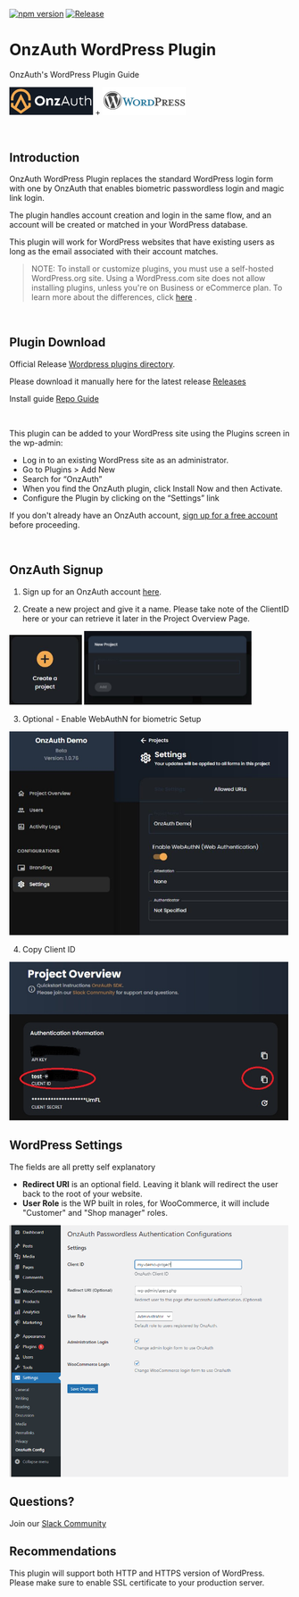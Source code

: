 [![npm version](https://badge.fury.io/js/onz-auth.svg)](https://badge.fury.io/js/onz-auth)
[![Release](https://github.com/zailky/onz-auth-js/actions/workflows/release.yml/badge.svg?branch=main)](https://github.com/zailky/onz-auth-js/actions/workflows/release.yml)


# OnzAuth WordPress Plugin
OnzAuth's WordPress Plugin Guide

[<img src="logotextdark.jpg" alt="OnzAuth" width="150"/>](https://tryonzauth.com)  +
[<img src="wordpress.jpg" alt="WordPress" width="150"/>](https://wordpress.org) 

<br />

## Introduction
OnzAuth WordPress Plugin replaces the standard WordPress login form with one by OnzAuth that enables biometric passwordless login and magic link login.

The plugin handles account creation and login in the same flow, and an account will be created or matched in your WordPress database.

This plugin will work for WordPress websites that have existing users as long as the email associated with their account matches.

> NOTE:
To install or customize plugins, you must use a self-hosted WordPress.org site. Using a WordPress.com site does not allow installing plugins, unless you're on Business or eCommerce plan. To learn more about the differences, click [here](https://wordpress.com/support/com-vs-org/) .

<br />

## Plugin Download
Official Release [Wordpress plugins directory](https://wordpress.org/plugins/onzauth).  

Please download it manually here for the latest release [Releases](https://github.com/zailky/wp-onzauth/releases)

Install guide [Repo Guide](https://github.com/zailky/wp-onzauth)

<br />

This plugin can be added to your WordPress site using the Plugins screen in the wp-admin:

* Log in to an existing WordPress site as an administrator.
* Go to Plugins > Add New
* Search for “OnzAuth” 
* When you find the OnzAuth plugin, click Install Now and then Activate.
* Configure the Plugin by clicking on the “Settings” link

If you don't already have an OnzAuth account, [sign up for a free account](https://tryonzauth.com) before proceeding.

<br />

## OnzAuth Signup
1. Sign up for an OnzAuth account [here](https://tryonzauth.com).

2. Create a new project and give it a name.  Please take note of the ClientID here or your can retrieve it later in the Project Overview Page.

<img src="images/create-project-button.jpg" alt="Webflow" width="130"/>
<img src="images/new-project-dialog.jpg" alt="Webflow" width="300"/>

3. Optional - Enable WebAuthN for biometric Setup 

<img src="images/webauthn.jpg" alt="Webflow" width="500"/>

4. Copy Client ID

<img src="images/clientid.jpg" alt="Webflow" width="500"/>

<br />

## WordPress Settings

The fields are all pretty self explanatory 
* **Redirect URI** is an optional field. Leaving it blank will redirect the user back to the root of your website.
* **User Role** is the WP built in roles, for WooCommerce, it will include "Customer" and "Shop manager" roles.

<img src="images/screenshot-2.png" alt="ScreenShot" width="500"/>

<br />

## Questions?
Join our [Slack Community](https://join.slack.com/t/onzauth/shared_invite/zt-196ryj3ar-ChOllgW2rQBEj7OcYcZQWw) 
<br/>

## Recommendations
This plugin will support both HTTP and HTTPS version of WordPress.  Please make sure to enable SSL certificate to your production server.
